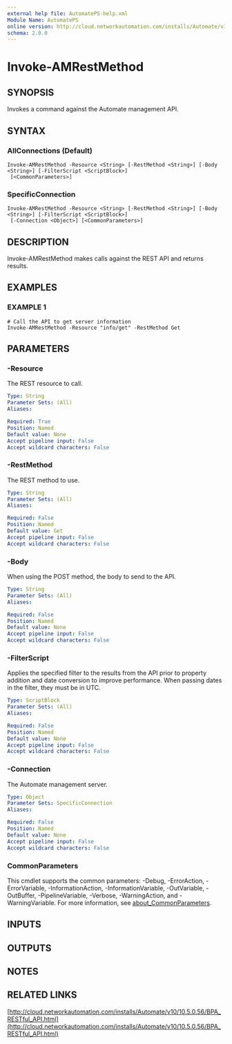 ```yaml
---
external help file: AutomatePS-help.xml
Module Name: AutomatePS
online version: http://cloud.networkautomation.com/installs/Automate/v10/10.5.0.56/BPA_RESTful_API.html
schema: 2.0.0
---
```


# Invoke-AMRestMethod

## SYNOPSIS
Invokes a command against the Automate management API.

## SYNTAX

### AllConnections (Default)
```
Invoke-AMRestMethod -Resource <String> [-RestMethod <String>] [-Body <String>] [-FilterScript <ScriptBlock>]
 [<CommonParameters>]
```

### SpecificConnection
```
Invoke-AMRestMethod -Resource <String> [-RestMethod <String>] [-Body <String>] [-FilterScript <ScriptBlock>]
 [-Connection <Object>] [<CommonParameters>]
```

## DESCRIPTION
Invoke-AMRestMethod makes calls against the REST API and returns results.

## EXAMPLES

### EXAMPLE 1
```
# Call the API to get server information
Invoke-AMRestMethod -Resource "info/get" -RestMethod Get
```

## PARAMETERS

### -Resource
The REST resource to call.

```yaml
Type: String
Parameter Sets: (All)
Aliases:

Required: True
Position: Named
Default value: None
Accept pipeline input: False
Accept wildcard characters: False
```

### -RestMethod
The REST method to use.

```yaml
Type: String
Parameter Sets: (All)
Aliases:

Required: False
Position: Named
Default value: Get
Accept pipeline input: False
Accept wildcard characters: False
```

### -Body
When using the POST method, the body to send to the API.

```yaml
Type: String
Parameter Sets: (All)
Aliases:

Required: False
Position: Named
Default value: None
Accept pipeline input: False
Accept wildcard characters: False
```

### -FilterScript
Applies the specified filter to the results from the API prior to property addition and date conversion to improve performance. 
When passing dates in the filter, they must be in UTC.

```yaml
Type: ScriptBlock
Parameter Sets: (All)
Aliases:

Required: False
Position: Named
Default value: None
Accept pipeline input: False
Accept wildcard characters: False
```

### -Connection
The Automate management server.

```yaml
Type: Object
Parameter Sets: SpecificConnection
Aliases:

Required: False
Position: Named
Default value: None
Accept pipeline input: False
Accept wildcard characters: False
```

### CommonParameters
This cmdlet supports the common parameters: -Debug, -ErrorAction, -ErrorVariable, -InformationAction, -InformationVariable, -OutVariable, -OutBuffer, -PipelineVariable, -Verbose, -WarningAction, and -WarningVariable. For more information, see [about_CommonParameters](http://go.microsoft.com/fwlink/?LinkID=113216).

## INPUTS

## OUTPUTS

## NOTES

## RELATED LINKS

[http://cloud.networkautomation.com/installs/Automate/v10/10.5.0.56/BPA_RESTful_API.html](http://cloud.networkautomation.com/installs/Automate/v10/10.5.0.56/BPA_RESTful_API.html)

